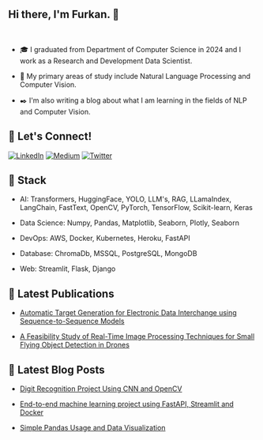 ## Hi there, I'm Furkan. 👋
<br />

- :mortar_board: I graduated from Department of Computer Science in 2024 and I work as a Research and Development Data Scientist.

- :seedling: My primary areas of study include Natural Language Processing and Computer Vision.

- :black_nib: I'm also writing a blog about what I am learning in the fields of NLP and Computer Vision.

## 🔗 Let's Connect!
<a href="https://www.linkedin.com/in/furkan-kizilay-584a34222/" target="_blank"><img alt="LinkedIn" src="https://img.shields.io/badge/linkedin-%230077B5.svg?&style=for-the-badge&logo=linkedin&logoColor=white" /></a>
<a href="https://medium.com/@furkankizilay" target="_blank"><img alt="Medium" src="https://img.shields.io/badge/medium-%2312100E.svg?&style=for-the-badge&logo=medium&logoColor=white" /></a>
<a href="https://twitter.com/furkankzly2" target="_blank"><img alt="Twitter" src="https://img.shields.io/badge/twitter-%231DA1F2.svg?&style=for-the-badge&logo=twitter&logoColor=white" /></a>

## 🔨 Stack 


- AI: Transformers, HuggingFace, YOLO, LLM's, RAG, LLamaIndex, LangChain, FastText, OpenCV, PyTorch, TensorFlow, Scikit-learn, Keras

- Data Science: Numpy, Pandas, Matplotlib, Seaborn, Plotly, Seaborn

- DevOps: AWS, Docker, Kubernetes, Heroku, FastAPI

- Database: ChromaDb, MSSQL, PostgreSQL, MongoDB

- Web: Streamlit, Flask, Django

## :green_book: Latest Publications

<!-- Publications-LIST:START -->
- [Automatic Target Generation for Electronic Data Interchange using Sequence-to-Sequence Models](https://link.springer.com/chapter/10.1007/978-3-031-70018-7_18)

- [A Feasibility Study of Real-Time Image Processing Techniques for Small Flying Object Detection in Drones](https://ieeexplore.ieee.org/abstract/document/10444450/)
<!-- Publications-LIST:END -->


## :blue_book: Latest Blog Posts

<!-- BLOG-POST-LIST:START -->
- [Digit Recognition Project Using CNN and OpenCV](https://medium.com/@furkankizilay/digit-recognition-project-using-cnn-and-opencv-c08a774c095c)

- [End-to-end machine learning project using FastAPI, Streamlit and Docker](https://medium.com/@furkankizilay/end-to-end-machine-learning-project-using-fastapi-streamlit-and-docker-6fda32d25c5d)

- [Simple Pandas Usage and Data Visualization](https://medium.com/@furkankizilay/simple-pandas-usage-and-data-visualization-1c0336942850)
<!-- BLOG-POST-LIST:END -->
